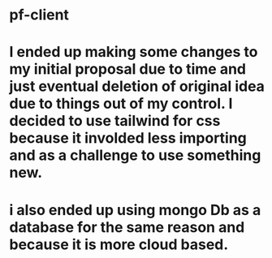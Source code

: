 # pf-client


# I ended up making some changes to my initial proposal due to time and just eventual deletion of original idea due to things out of my control. I decided to use tailwind for css because it involded less importing and as a challenge to use something new. 
# i also ended up using mongo Db as a database for the same reason and because it is more cloud based. 